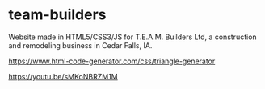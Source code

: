 # team-builders

Website made in HTML5/CSS3/JS for T.E.A.M. Builders Ltd, a construction and remodeling business in Cedar Falls, IA.

https://www.html-code-generator.com/css/triangle-generator

https://youtu.be/sMKoNBRZM1M